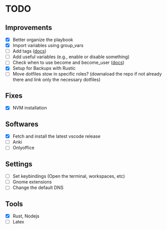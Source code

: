 # TODO

## Improvements

- [x] Better organize the playbook
- [x] Import variables using group_vars
- [ ] Add tags ([docs](https://docs.ansible.com/ansible/latest/playbook_guide/playbooks_tags.html))
- [ ] Add useful variables (e.g., enable or disable something)
- [ ] Check when to use become and become_user ([docs](https://docs.ansible.com/ansible/latest/playbook_guide/playbooks_privilege_escalation.html))
- [x] Setup for Backups with Rustic
- [ ] Move dotfiles stow in specific roles? (downaload the repo if not already there and link only the necessary dotfiles)

## Fixes

- [x] NVM installation

## Softwares

- [x] Fetch and install the latest vscode release
- [ ] Anki
- [ ] Onlyoffice

## Settings

- [ ] Set keybindings (Open the terminal, workspaces, etc)
- [ ] Gnome extensions
- [ ] Change the default DNS

## Tools

- [x] Rust, Nodejs
- [ ] Latex

